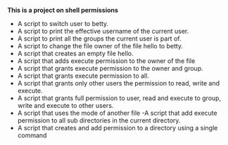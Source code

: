 **This is a project on shell permissions**
- A script to switch user to betty.
- A script to print the effective username of the current user.
- A script to print all the groups the current user is part of.
- A script to change the file owner of the file hello to betty.
- A script that creates an empty file hello.
- A script that adds execute permission to the owner of the file
- A script that grants execute permission to the owner and group.
- A script that grants execute permission to all.
- A script that grants only other users the permission to read, write and execute.
- A script that grants full permission to user, read and execute to group, write and execute to other users.
- A script that uses the mode of another file
-A script that add execute permission to all sub directories in the current directory.
- A script that creates and add permission to a directory using a single command
